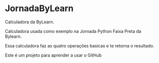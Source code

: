 # JornadaByLearn
Calculadora  da ByLearn.

Calculadora usada como exemplo na Jornada Python Faixa Preta da Bylearn.

Essa calculadora faz as quatro operações basicas e te retorna o resultado.

Este é um projeto para aprender a usar o GitHub
